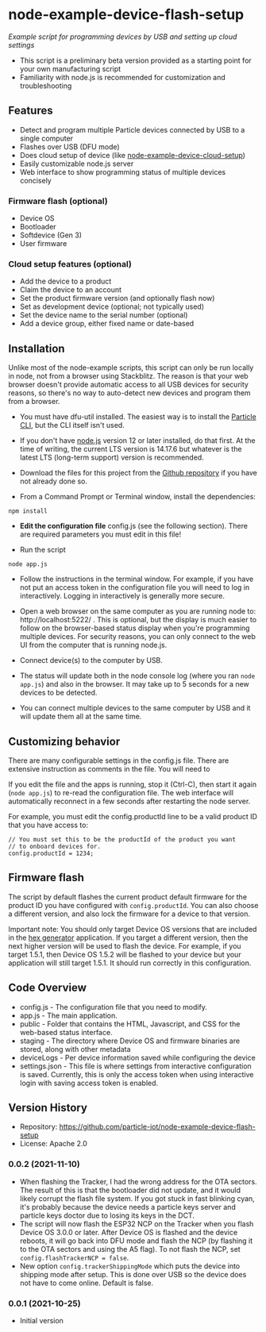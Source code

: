 # node-example-device-flash-setup

*Example script for programming devices by USB and setting up cloud settings*

- This script is a preliminary beta version provided as a starting point for your own manufacturing script
- Familiarity with node.js is recommended for customization and troubleshooting


## Features

- Detect and program multiple Particle devices connected by USB to a single computer
- Flashes over USB (DFU mode)
- Does cloud setup of device (like [node-example-device-cloud-setup](https://github.com/particle-iot/node-example-device-cloud-setup))
- Easily customizable node.js server
- Web interface to show programming status of multiple devices concisely

### Firmware flash (optional)

- Device OS
- Bootloader
- Softdevice (Gen 3)
- User firmware

### Cloud setup features (optional)

- Add the device to a product
- Claim the device to an account
- Set the product firmware version (and optionally flash now)
- Set as development device (optional; not typically used)
- Set the device name to the serial number (optional)
- Add a device group, either fixed name or date-based


## Installation

Unlike most of the node-example scripts, this script can only be run locally in node, not from a browser using Stackblitz. The reason is that your web browser doesn't provide automatic access to all USB devices for security reasons, so there's no way to auto-detect new devices and program them from a browser.

- You must have dfu-util installed. The easiest way is to install the [Particle CLI](https://docs.particle.io/cli/), but the CLI itself isn't used.

- If you don't have [node.js](https://nodejs.org/) version 12 or later installed, do that first. At the time of writing, the current LTS version is 14.17.6 but whatever is the latest LTS (long-term support) version is recommended.

- Download the files for this project from the [Github repository](https://github.com/particle-iot/node-example-device-flash-setup) if you have not already done so.

- From a Command Prompt or Terminal window, install the dependencies:

```
npm install
```

- **Edit the configuration file** config.js (see the following section). There are required parameters you must edit in this file!

- Run the script

```
node app.js
```

- Follow the instructions in the terminal window. For example, if you have not put an access token in the configuration file you will need to log in interactively. Logging in interactively is generally more secure.

- Open a web browser on the same computer as you are running node to: http://localhost:5222/ . This is optional, but the display is much easier to follow on the browser-based status display when you're programming multiple devices. For security reasons, you can only connect to the web UI from the computer that is running node.js.

- Connect device(s) to the computer by USB.

- The status will update both in the node console log (where you ran `node app.js`) and also in the browser. It may take up to 5 seconds for a new devices to be detected.

- You can connect multiple devices to the same computer by USB and it will update them all at the same time. 

## Customizing behavior

There are many configurable settings in the config.js file. There are extensive instruction as comments
in the file. You will need to 

If you edit the file and the apps is running, stop it (Ctrl-C), then start it again (`node app.js`) to re-read the configuration file. The web interface will automatically reconnect in a few seconds after restarting the node server.

For example, you must edit the config.productId line to be a valid product ID that you have access to:

```
// You must set this to be the productId of the product you want
// to onboard devices for.
config.productId = 1234;
```    

## Firmware flash

The script by default flashes the current product default firmware for the product ID you have configured with `config.productId`. You can also choose a different version, and also lock the firmware for a device to that version.

Important note: You should only target Device OS versions that are included in the [hex generator](https://docs.particle.io/tools/device-programming/hex-generator/) application. If you target a different version, then the next higher version will be used to flash the device. For example, if you target 1.5.1, then Device OS 1.5.2 will be flashed to your device but your application will still target 1.5.1. It should run correctly in this configuration.


## Code Overview

- config.js - The configuration file that you need to modify.
- app.js - The main application.
- public - Folder that contains the HTML, Javascript, and CSS for the web-based status interface.
- staging - The directory where Device OS and firmware binaries are stored, along with other metadata
- deviceLogs - Per device information saved while configuring the device
- settings.json - This file is where settings from interactive configuration is saved. Currently,
this is only the access token when using interactive login with saving access token is enabled.


## Version History

- Repository: https://github.com/particle-iot/node-example-device-flash-setup
- License: Apache 2.0


### 0.0.2 (2021-11-10)

- When flashing the Tracker, I had the wrong address for the OTA sectors. The result of this is that the bootloader did not update, and it would likely corrupt the flash file system. If you got stuck in fast blinking cyan, it's probably because the device needs a particle keys server and particle keys doctor due to losing its keys in the DCT.
- The script will now flash the ESP32 NCP on the Tracker when you flash Device OS 3.0.0 or later. After Device OS is flashed and the device reboots, it will go back into DFU mode and flash the NCP (by flashing it to the OTA sectors and using the A5 flag). To not flash the NCP, set `config.flashTrackerNCP = false`.
- New option `config.trackerShippingMode` which puts the device into shipping mode after setup. This is done over USB so the device does not have to come online. Default is false.

### 0.0.1 (2021-10-25)

- Initial version


